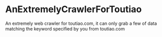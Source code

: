 # AnExtremelyCrawlerForToutiao
An extremely web crawler for toutiao.com, it can only grab a few of data matching the keyword specified by you from toutiao.com
